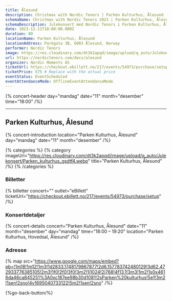 ```yaml
---
title: Ålesund
description: Christmas with Nordic Tenors | Parken Kulturhus, Ålesund
schemaName: Christmas with Nordic Tenors 2023 | Parken Kulturhus, Ålesund
schemaDescription: Julekonsert med Nordic Tenors i Parken Kulturhus, Ålesund
date: 2023-12-11T18:00:00.000Z
duration: 80
locationName: Parken Kulturhus, Ålesund
locationAddress: Parkgata 3B, 6003 Ålesund, Norway
performer: Nordic Tenors
image: https://res.cloudinary.com/dt3k2apqd/image/upload/q_auto/Julekonsert/schema_-_parken_kulturehus_a%CC%8Alesund_t69rqc.webp
url: https://nordictenors.com/docs/alesund
organizer: Nordic Moments AS
ticketUrl: https://checkout.ebillett.no/217/events/54973/purchase/setup
ticketPrice: 575 # Replace with the actual price
eventStatus: EventScheduled
eventAttendanceMode: OfflineEventAttendanceMode
---
```


{% concert-header day="mandag" date="11" month="desember" time="18:00" /%}

---

## Parken Kulturhus, Ålesund

{% concert-introduction location="Parken Kulturhus, Ålesund" day="mandag" date="11" month="desember" /%}

{% categories %}
{% category imageUrl="https://res.cloudinary.com/dt3k2apqd/image/upload/q_auto/Julekonsert/Parken_kulturhus_gsdtf4.webp" title="Parken Kulturhus, Ålesund" /%}
{% /categories %}

### Billetter

{% billetter concert="" outlet="eBillett" ticketUrl="https://checkout.ebillett.no/217/events/54973/purchase/setup" /%}

### Konsertdetaljer

{% concert-details concert="Parken Kulturhus, Ålesund" date="11" month="desember" day="mandag" time="18:00 – 19:20" location="Parken Kulturhus, Hovedsal, Ålesund" /%}

### Adresse

{% map src="https://www.google.com/maps/embed?pb=!1m18!1m12!1m3!1d2833.1748179867877!2d6.157783742480129!3d62.472933776385105!2m3!1f0!2f0!3f0!3m2!1i1024!2i768!4f13.1!3m3!1m2!1s0x4616da46ca845251%3A0xc187ee98b30d1081!2sParken%20kulturhus!5e1!3m2!1sen!2sno!4v1695040733122!5m2!1sen!2sno" /%}

{%go-back-button/%}
